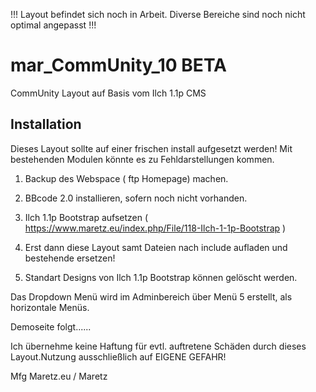 
!!! Layout befindet sich noch in Arbeit. Diverse Bereiche sind noch nicht optimal angepasst !!!



mar_CommUnity_10 BETA
===========================

CommUnity Layout auf Basis vom Ilch 1.1p CMS

Installation
------------

Dieses Layout sollte auf einer frischen install aufgesetzt werden! Mit bestehenden Modulen könnte es zu Fehldarstellungen kommen.

1. Backup des Webspace ( ftp Homepage) machen.
2.  BBcode 2.0 installieren, sofern noch nicht vorhanden.
3. Ilch 1.1p Bootstrap aufsetzen ( https://www.maretz.eu/index.php/File/118-Ilch-1-1p-Bootstrap )

4. Erst dann diese Layout samt Dateien nach include aufladen und bestehende ersetzen!

5. Standart Designs von Ilch 1.1p Bootstrap können gelöscht werden.

Das Dropdown Menü wird im Adminbereich über Menü 5 erstellt, als horizontale Menüs.

Demoseite folgt......

Ich übernehme keine Haftung für evtl. auftretene Schäden durch dieses Layout.Nutzung ausschließlich auf EIGENE GEFAHR!

Mfg Maretz.eu / Maretz